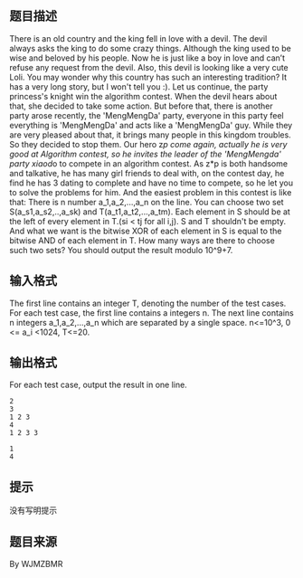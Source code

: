 


## 题目描述
There is an old country and the king fell in love with a devil. The devil always asks the king to do some crazy things. Although the king used to be wise and beloved by his people. Now he is just like a boy in love and can’t refuse any request from the devil. Also, this devil is looking like a very cute Loli.
You may wonder why this country has such an interesting tradition? It has a very long story, but I won't tell you :).
Let us continue, the party princess's knight win the algorithm contest. When the devil hears about that, she decided to take some action.
But before that, there is another party arose recently, the 'MengMengDa' party, everyone in this party feel everything is 'MengMengDa' and acts like a 'MengMengDa' guy.
While they are very pleased about that, it brings many people in this kingdom troubles. So they decided to stop them.
Our hero z*p come again, actually he is very good at Algorithm contest, so he invites the leader of the 'MengMengda' party xiaod*o to compete in an algorithm contest.
As z*p is both handsome and talkative, he has many girl friends to deal with, on the contest day, he find he has 3 dating to complete and have no time to compete, so he let you to solve the problems for him.
And the easiest problem in this contest is like that:
There is n number a_1,a_2,...,a_n on the line. You can choose two set S(a_s1,a_s2,..,a_sk) and T(a_t1,a_t2,...,a_tm). Each element in S should be at the left of every element in T.(si < tj for all i,j). S and T shouldn't be empty.
And what we want is the bitwise XOR of each element in S is equal to the bitwise AND of each element in T.
How many ways are there to choose such two sets? You should output the result modulo 10^9+7.
## 输入格式
The first line contains an integer T, denoting the number of the test cases.
For each test case, the first line contains a integers n.
The next line contains n integers a_1,a_2,...,a_n which are separated by a single space.
n<=10^3, 0 <= a_i <1024, T<=20.
## 输出格式
For each test case, output the result in one line.

```input1
2
3
1 2 3
4
1 2 3 3

```

```output1
1 
4
```

## 提示
没有写明提示
## 题目来源
By WJMZBMR



